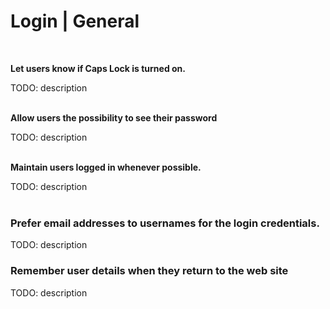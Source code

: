 # Login | General
<br>


**Let users know if Caps Lock is turned on.**

TODO: description
<br><br>


**Allow users the possibility to see their password**

TODO: description
<br><br>


**Maintain users logged in whenever possible.**

TODO: description
<br><br>


### Prefer email addresses to usernames for the login credentials.

TODO: description
<br>


### Remember user details when they return to the web site
TODO: description
<br>

